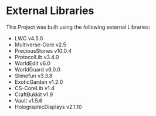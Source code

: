 # External Libraries

This Project was built using the following external Libraries:

* LWC v4.5.0
* Multiverse-Core v2.5
* PreciousStones v10.0.4
* ProtocolLib v3.4.0
* WorldEdit v6.0
* WorldGuard v6.0.0
* Slimefun v3.3.8
* ExoticGarden v1.2.0
* CS-CoreLib v1.4
* CraftBukkit v1.9
* Vault v1.5.6
* HolographicDisplays v2.1.10